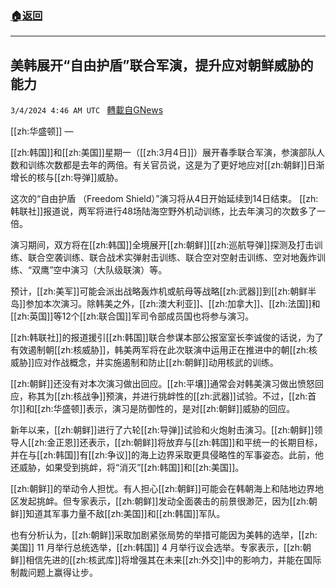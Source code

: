 ###  [:house:返回](README.md)
---


## 美韩展开“自由护盾”联合军演，提升应对朝鲜威胁的能力
`3/4/2024 4:46 AM UTC ` [轉載自GNews](https://gnews.org/articles/2362359)

[[zh:华盛顿]] — 

[[zh:韩国]]和[[zh:美国]]星期一（[[zh:3月4日]]）展开春季联合军演，参演部队人数和训练次数都是去年的两倍。有关官员说，这是为了更好地应对[[zh:朝鲜]]日渐增长的核与[[zh:导弹]]威胁。

这次的“自由护盾 （Freedom Shield）”演习将从4日开始延续到14日结束。 [[zh:韩联社]]报道说，两军将进行48场陆海空野外机动训练，比去年演习的次数多了一倍。

演习期间，双方将在[[zh:韩国]]全境展开[[zh:朝鲜]][[zh:巡航导弹]]探测及打击训练、联合空袭训练、联合战术实弹射击训练、联合空对空射击训练、空对地轰炸训练、“双鹰”空中演习（大队级联演）等。

预计，[[zh:美军]]可能会派出战略轰炸机或航母等战略[[zh:武器]]到[[zh:朝鲜半岛]]参加本次演习。除韩美之外，[[zh:澳大利亚]]、[[zh:加拿大]]、[[zh:法国]]和[[zh:英国]]等12个[[zh:联合国]]军司令部成员国也将参与演习。

[[zh:韩联社]]的报道援引[[zh:韩国]]联合参谋本部公报室室长李诚俊的话说，为了有效遏制朝[[zh:核威胁]]，韩美两军将在此次联演中运用正在推进中的朝[[zh:核威胁]]应对作战概念，并实施遏制和防止[[zh:朝鲜]]动用核武的训练。

[[zh:朝鲜]]还没有对本次演习做出回应。[[zh:平壤]]通常会对韩美演习做出愤怒回应，称其为[[zh:核战争]]预演，并进行挑衅性的[[zh:武器]]试验。不过，[[zh:首尔]]和[[zh:华盛顿]]表示，演习是防御性的，是对[[zh:朝鲜]]威胁的回应。

新年以来，[[zh:朝鲜]]进行了六轮[[zh:导弹]]试验和火炮射击演习。[[zh:朝鲜]]领导人[[zh:金正恩]]还表示，[[zh:朝鲜]]将放弃与[[zh:韩国]]和平统一的长期目标，并在与[[zh:韩国]]有[[zh:争议]]的海上边界采取更具侵略性的军事姿态。此前，他还威胁，如果受到挑衅，将“消灭”[[zh:韩国]]和[[zh:美国]]。

[[zh:朝鲜]]的举动令人担忧。有人担心[[zh:朝鲜]]可能会在韩朝海上和陆地边界地区发起挑衅。但专家表示，[[zh:朝鲜]]发动全面袭击的前景很渺茫，因为[[zh:朝鲜]]知道其军事力量不敌[[zh:美国]]和[[zh:韩国]]军队。

也有分析认为，[[zh:朝鲜]]采取加剧紧张局势的举措可能因为美韩的选举，[[zh:美国]] 11 月举行总统选举，[[zh:韩国]] 4 月举行议会选举。专家表示，[[zh:朝鲜]]相信先进的[[zh:核武库]]将增强其在未来[[zh:外交]]中的影响力，并能在国际制裁问题上赢得让步。

